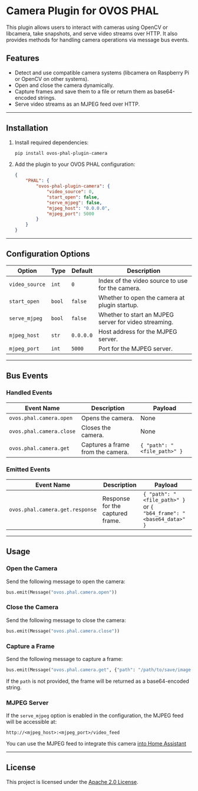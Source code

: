 # Camera Plugin for OVOS PHAL

This plugin allows users to interact with cameras using OpenCV or libcamera, take snapshots, and serve video streams over HTTP. It also provides methods for handling camera operations via message bus events.

## Features

- Detect and use compatible camera systems (libcamera on Raspberry Pi or OpenCV on other systems).
- Open and close the camera dynamically.
- Capture frames and save them to a file or return them as base64-encoded strings.
- Serve video streams as an MJPEG feed over HTTP.

---

## Installation

1. Install required dependencies:

   ```bash
   pip install ovos-phal-plugin-camera
   ```

2. Add the plugin to your OVOS PHAL configuration:

   ```json
   {
       "PHAL": {
           "ovos-phal-plugin-camera": {
               "video_source": 0,
               "start_open": false,
               "serve_mjpeg": false,
               "mjpeg_host": "0.0.0.0",
               "mjpeg_port": 5000
           }
       }
   }
   ```

---

## Configuration Options

| Option         | Type   | Default   | Description                                           |
| -------------- | ------ | --------- | ----------------------------------------------------- |
| `video_source` | `int`  | `0`       | Index of the video source to use for the camera.      |
| `start_open`   | `bool` | `false`   | Whether to open the camera at plugin startup.         |
| `serve_mjpeg`  | `bool` | `false`   | Whether to start an MJPEG server for video streaming. |
| `mjpeg_host`   | `str`  | `0.0.0.0` | Host address for the MJPEG server.                    |
| `mjpeg_port`   | `int`  | `5000`    | Port for the MJPEG server.                            |

---

## Bus Events

### Handled Events

| Event Name               | Description                       | Payload                     |
| ------------------------ | --------------------------------- | --------------------------- |
| `ovos.phal.camera.open`  | Opens the camera.                 | None                        |
| `ovos.phal.camera.close` | Closes the camera.                | None                        |
| `ovos.phal.camera.get`   | Captures a frame from the camera. | `{ "path": "<file_path>" }` |

### Emitted Events

| Event Name                      | Description                      | Payload                                                           |
| ------------------------------- | -------------------------------- | ----------------------------------------------------------------- |
| `ovos.phal.camera.get.response` | Response for the captured frame. | `{ "path": "<file_path>" }` or `{ "b64_frame": "<base64_data>" }` |

---

## Usage

### Open the Camera

Send the following message to open the camera:

```python
bus.emit(Message("ovos.phal.camera.open"))
```

### Close the Camera

Send the following message to close the camera:

```python
bus.emit(Message("ovos.phal.camera.close"))
```

### Capture a Frame

Send the following message to capture a frame:

```python
bus.emit(Message("ovos.phal.camera.get", {"path": "/path/to/save/image.jpg"}))
```

If the `path` is not provided, the frame will be returned as a base64-encoded string.

### MJPEG Server

If the `serve_mjpeg` option is enabled in the configuration, the MJPEG feed will be accessible at:

```
http://<mjpeg_host>:<mjpeg_port>/video_feed
```

You can use the MJPEG feed to integrate this camera [into Home Assistant](https://www.home-assistant.io/integrations/mjpeg/)


---

## License

This project is licensed under the [Apache 2.0 License](LICENSE).
